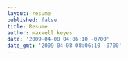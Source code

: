 ```yaml
---
layout: resume
published: false
title: Resume
author: maxwell keyes
date: '2009-04-08 04:06:10 -0700'
date_gmt: '2009-04-08 08:06:10 -0700'
---
```


